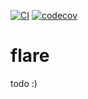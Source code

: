 [![CI](https://github.com/arckoor/flare/actions/workflows/ci.yml/badge.svg)](https://github.com/arckoor/flare/actions/workflows/ci.yml)
[![codecov](https://codecov.io/gh/arckoor/flare/graph/badge.svg?token=1D279OLONO)](https://codecov.io/gh/arckoor/flare)

# flare
todo :)
